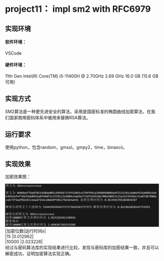 # project11： impl sm2 with RFC6979
## 实现环境
#### 软件环境：
VSCode
#### 硬件环境：
11th Gen Intel(R) Core(TM) i5-11400H @ 2.70GHz   2.69 GHz 16.0 GB (15.6 GB 可用)

## 实现方式
SM2算法是一种更先进安全的算法，采用是国密标准的椭圆曲线加密算法，在我们国家商用密码体系中被用来替换RSA算法。

## 运行要求
使用python，包含random，gmssl，gmpy2，time，binascii。
## 实现效果
加密效果图：

![image](https://github.com/cscs666/homework_group_81/blob/main/project11/Q%25QR62OEHO3%60%5BN2COXH%256%25S.png)<br>
|加密位数|运行时间s|  
|15     |0.012962|  
|10000  |2.023226|  
经过与密码算法库的实现结果进行比较，发现与密码库的加密结果一致，并且可以解密成功，证明加密算法实现正确。

